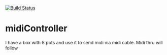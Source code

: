 [![Build Status](https://travis-ci.org/ljurk/midiController.svg?branch=master)](https://travis-ci.org/ljurk/midiController)

# midiController
I have a box with 8 pots and use it to send midi via midi cable. Midi thru will follow
